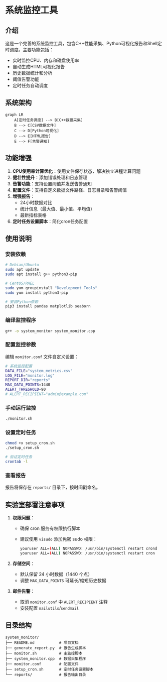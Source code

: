 # 系统监控工具

## 介绍

这是一个完善的系统监控工具，包含C++性能采集、Python可视化报告和Shell定时调度。主要功能包括：

- 实时监控CPU、内存和磁盘使用率
- 自动生成HTML可视化报告
- 历史数据统计和分析
- 阈值告警功能
- 定时任务自动调度

## 系统架构

```mermaid
graph LR
    A[定时任务调度] --> B[C++数据采集]
    B --> C[CSV数据文件]
    C --> D[Python可视化]
    D --> E[HTML报告]
    E --> F[告警通知]
```

## 功能增强

1. **CPU使用率计算优化**：使用文件保存状态，解决独立进程计算问题
2. **健壮性提升**：添加错误处理和日志管理
3. **告警功能**：支持设置阈值并发送告警通知
4. **配置文件**：支持自定义数据文件路径、日志目录和告警阈值
5. **增强报告**：
   - 24小时数据对比
   - 统计信息（最大值、最小值、平均值）
   - 最新指标表格
6. **定时任务设置脚本**：简化cron任务配置

## 使用说明

### 安装依赖

```bash
# Debian/Ubuntu
sudo apt update
sudo apt install g++ python3-pip

# CentOS/RHEL
sudo yum groupinstall "Development Tools"
sudo yum install python3-pip

# 安装Python依赖
pip3 install pandas matplotlib seaborn
```

### 编译监控程序

```bash
g++ -o system_monitor system_monitor.cpp
```

### 配置监控参数

编辑 `monitor.conf` 文件自定义设置：

```bash
# 系统监控配置
DATA_FILE="system_metrics.csv"
LOG_FILE="monitor.log"
REPORT_DIR="reports"
MAX_DATA_POINTS=1440
ALERT_THRESHOLD=90
# ALERT_RECIPIENT="admin@example.com"
```

### 手动运行监控

```bash
./monitor.sh
```

### 设置定时任务

```bash
chmod +x setup_cron.sh
./setup_cron.sh

# 验证定时任务
crontab -l
```

### 查看报告

报告将保存在 `reports/` 目录下，按时间戳命名。

## 实验室部署注意事项

1. **权限问题**：
   - 确保 cron 服务有权限执行脚本
   - 建议使用 `visudo` 添加免密 sudo 权限：
  
     ```bash
     youruser ALL=(ALL) NOPASSWD: /usr/bin/systemctl restart crond
     youruser ALL=(ALL) NOPASSWD: /usr/bin/systemctl restart cron
     ```

2. **存储空间**：
   - 默认保留 24 小时数据（1440 个点）
   - 调整 `MAX_DATA_POINTS` 可延长/缩短历史数据

3. **邮件告警**：
   - 取消 `monitor.conf` 中 `ALERT_RECIPIENT` 注释
   - 安装配置 `mailutils`/`sendmail`

## 目录结构

```plaintext
system_monitor/
├── README.md           # 项目文档
├── generate_report.py  # 报告生成脚本
├── monitor.sh          # 主监控脚本
├── system_monitor.cpp  # 数据采集程序
├── monitor.conf        # 配置文件
├── setup_cron.sh       # 定时任务设置脚本
└── reports/            # 报告输出目录
```
